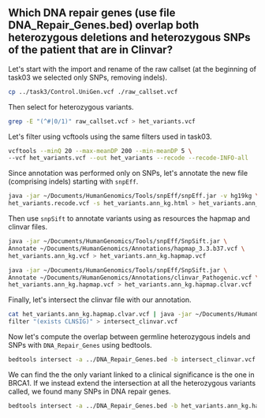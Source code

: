 ## Which DNA repair genes (use file DNA_Repair_Genes.bed) overlap both heterozygous deletions and heterozygous SNPs of the patient that are in Clinvar?

Let's start with the import and rename of the raw callset (at the beginning of task03 we selected only SNPs, removing indels).

```bash
cp ../task3/Control.UniGen.vcf ./raw_callset.vcf
```

Then select for heterozygous variants.

```bash
grep -E "(^#|0/1)" raw_callset.vcf > het_variants.vcf
```

Let's filter using vcftools using the same filters used in task03.

```bash
vcftools --minQ 20 --max-meanDP 200 --min-meanDP 5 \
--vcf het_variants.vcf --out het_variants --recode --recode-INFO-all
```

Since annotation was performed only on SNPs, let's annotate the new file (comprising indels) starting with `snpEff`.

```bash
java -jar ~/Documents/HumanGenomics/Tools/snpEff/snpEff.jar -v hg19kg \
het_variants.recode.vcf -s het_variants.ann_kg.html > het_variants.ann_kg.vcf
```

Then use `snpSift` to annotate variants using as resources the hapmap and clinvar files.

```bash
java -jar ~/Documents/HumanGenomics/Tools/snpEff/SnpSift.jar \
Annotate ~/Documents/HumanGenomics/Annotations/hapmap_3.3.b37.vcf \
het_variants.ann_kg.vcf > het_variants.ann_kg.hapmap.vcf
```

```bash
java -jar ~/Documents/HumanGenomics/Tools/snpEff/SnpSift.jar \
Annotate ~/Documents/HumanGenomics/Annotations/clinvar_Pathogenic.vcf \
het_variants.ann_kg.hapmap.vcf > het_variants.ann_kg.hapmap.clvar.vcf
```

Finally, let's intersect the clinvar file with our annotation.

```bash
cat het_variants.ann_kg.hapmap.clvar.vcf | java -jar ~/Documents/HumanGenomics/Tools/snpEff/SnpSift.jar \
filter "(exists CLNSIG)" > intersect_clinvar.vcf
```

Now let's compute the overlap between germline heterozygous indels and SNPs with `DNA_Repair_Genes` using bedtools.

```bash
bedtools intersect -a ../DNA_Repair_Genes.bed -b intersect_clinvar.vcf
```

We can find the the only variant linked to a clinical significance is the one in BRCA1.
If we instead extend the intersection at all the heterozygous variants called, we found many SNPs in DNA repair genes.

```bash
bedtools intersect -a ../DNA_Repair_Genes.bed -b het_variants.ann_kg.hapmap.clvar.vcf
```





